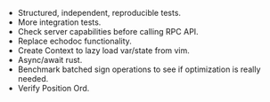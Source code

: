 - Structured, independent, reproducible tests.
- More integration tests.
- Check server capabilities before calling RPC API.
- Replace echodoc functionality.
- Create Context to lazy load var/state from vim.
- Async/await rust.
- Benchmark batched sign operations to see if optimization is really needed.
- Verify Position Ord.
